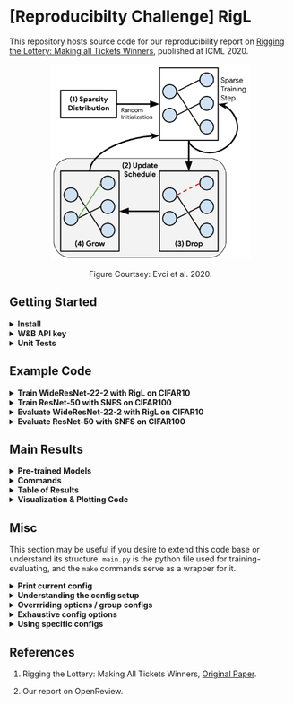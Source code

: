 # [Reproducibilty Challenge] RigL

This repository hosts source code for our reproducibility report on [Rigging the Lottery: Making all Tickets Winners](https://arxiv.org/abs/1911.11134), published at ICML 2020.


<span class="img_container center" style="display: block;">
    <p align="center">
    <img alt="RigL main image" height=350 src="img/dyn_sparse_train.png" style="display:block; margin-left: auto; margin-right: auto;" title="caption" />
    <br />
    <span class="img_caption" style="display: block; text-align: center;">Figure Courtsey: Evci et al. 2020.</span>
    </p>
</span>

## Getting Started

<details><summary><b>Install</b></summary>
<p>

* `python3.8`
* `pytorch`: 1.7.0+ (GPU support preferable).

Then,
* `make install`
</p>
</details>

<details><summary><b>W&B API key</b></summary>
<p>

Copy your WandB API key to `wandb_api.key`.
Will be used to login to your dashboard for visualisation. 
Alternatively, you can skip W&B visualisation, 
and set `wandb.use=False` while running the python code or `USE_WANDB=False` while running make commands.
</p>
</details>

<details><summary><b>Unit Tests</b></summary>
<p>

`make test`. Run `make help` to see specific make commands.
</p>
</details>

## Example Code

<details><summary><b>Train WideResNet-22-2 with RigL on CIFAR10</b></summary>
<p>

```
`make cifar10.ERK.RigL DENSITY=0.2 SEED=0
````

Change `DENSITY` incase you want to use a different density (1 - sparsity) level.
See `outputs/CIFAR10/RigL_ERK/0.2/` for checkpoints etc. 
</p>
</details>

<details><summary><b>Train ResNet-50 with SNFS on CIFAR100</b></summary>
<p>

```
make cifar100.ERK.SNFS DENSITY=0.2 SEED=0
```

See `outputs/CIFAR100/SNFS_ERK/0.2` for checkpoints etc.  
</p>
</details>

<details><summary><b>Evaluate WideResNet-22-2 with RigL on CIFAR10</b></summary>
<p>

Either train WRN-22-2 with RigL as described above, or download checkpoints from [here](https://drive.google.com/drive/folders/1f_q5pm5DR2a3GTGIa-xagWU3Nici8Lq-?usp=sharing).
Place under `outputs/CIFAR10/RigL_ERK/0.2/+specific=cifar10_wrn_22_2_masking,seed=0`.

```
make cifar10.ERK.RigL DENSITY=0.2 SEED=0
```
</p>
</details>

<details><summary><b>Evaluate ResNet-50 with SNFS on CIFAR100</b></summary>
<p>

Either train ResNet-50 with SNFS as described above, or download checkpoints from [here](https://drive.google.com/drive/folders/1iSooN25SiAsNWF4uKgYnU-9fU-wUp0Hc?usp=sharing).
Place under `outputs/CIFAR100/SNFS_ERK/0.2/+specific=cifar100_resnet50_masking,seed=0`.

```
make cifar100.ERK.SNFS DENSITY=0.2 SEED=0
```  
</p>
</details>

## Main Results

<details><summary><b>Pre-trained Models</b></summary>
<p>

All checkpoints can be found [here](https://drive.google.com/drive/folders/17LWYh9mgPUgk4Xe5YKLglzWyWDGk_aYg?usp=sharing). 
Place folders under `outputs/`.
</p>
</details>

<details><summary><b>Commands</b></summary>
<p>

The following make command runs all the main results described in our reproducibility report.

```
make cifar10 DENSITY=0.05,0.1,0.2,0.5
make cifar100 DENSITY=0.05,0.1,0.2,0.5
make cifar10_tune DENSITY=0.05,0.1,0.2,0.5
```

Use the `-n` flag to see which commands are executed.
Note that these runs are executed sequentially, although we include parallel processes for cifar10 runs of a particular method.
Eg: `cifar10.Random.RigL` runs RigL Random for densities `0.05,0.1,0.2,0.5`, `seed=0` in parallel.

It may be preferable to run specific make commands in parallel for this reason. See `make help` for an exhaustive list.

</p>
</details>

<details><summary><b>Table of Results</b></summary>
<p>

Shown for 80% sparsity (20% density) on CIFAR10. For exhaustive results and their analysis refer to our report.
</p>
</details>


<details><summary><b>Visualization & Plotting Code</b></summary>
<p>

Run `make vis`.
</p>
</details>

## Misc

This section may be useful if you desire to extend this code base or understand its structure.
`main.py` is the python file used for training-evaluating, and the `make` commands serve as a wrapper for it.

<details><summary><b>Print current config</b></summary>
<p>

We use [hydra](https://hydra.cc/docs/intro) to handle configs.

```
python main.py --cfg job
```

See `conf/configs` for a detailed list of default configs, and under each folder of `conf` for possible options.

</p>
</details>

<details><summary><b>Understanding the config setup</b></summary>
<p>

We split configs into various config groups for brevity.

Config groups (example):
* masking
* optimizer
* dataset 
etc.

Hydra allows us to override these either group-wise or globally as described below.
</p>
</details>

<details><summary><b>Overrriding options / group configs</b></summary>
<p>

`python main.py masking=RigL wandb.use=True`

Refer to hydra's documentation for more details.
</p>
</details>


<details><summary><b>Exhaustive config options</b></summary>
<p>

See `conf/config.yaml` and the defaults it uses (eg: `dataset: CIFAR10`, `optimizer: SGD`, etc.).
</p>
</details>


<details><summary><b>Using specific configs</b></summary>
<p>

Sometimes, we want to store the specific config of a run with tuned options across mutliple groups (masking, optimizer etc.)

To do so:

* store your config under `specific/`. 
* each YAML file must start with a `# @package _global_` directive. See `specific/` for existing examples. 
* override only what has changed, i.e., donot keep redundant arguments, which the base config (`config.yaml`) already covers.

Syntax:

`python main.py +specific=cifar_wrn_22_2_rigl`
</p>
</details>

## References

1. Rigging the Lottery: Making All Tickets Winners, [Original Paper](https://arxiv.org/abs/1911.11134).

2. Our report on OpenReview.